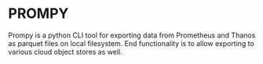 # PROMPY

Prompy is a python CLI tool for exporting data from Prometheus and Thanos as parquet files on local filesystem. End functionality is to allow exporting to various cloud object stores as well.
